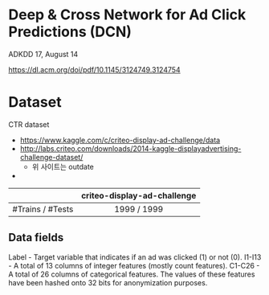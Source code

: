 # Deep & Cross Network for Ad Click Predictions (DCN)

ADKDD 17, August 14

https://dl.acm.org/doi/pdf/10.1145/3124749.3124754

# Dataset

CTR dataset
- https://www.kaggle.com/c/criteo-display-ad-challenge/data
- http://labs.criteo.com/downloads/2014-kaggle-displayadvertising-challenge-dataset/
  - 위 사이트는 outdate
- 


|                  | criteo-display-ad-challenge |
|:-----------------|:---------------------------:|
| #Trains / #Tests |         1999 / 1999         |

## Data fields

Label - Target variable that indicates if an ad was clicked (1) or not (0).
I1-I13 - A total of 13 columns of integer features (mostly count features).
C1-C26 - A total of 26 columns of categorical features. The values of these features have been hashed onto 32 bits for
anonymization purposes.
 


